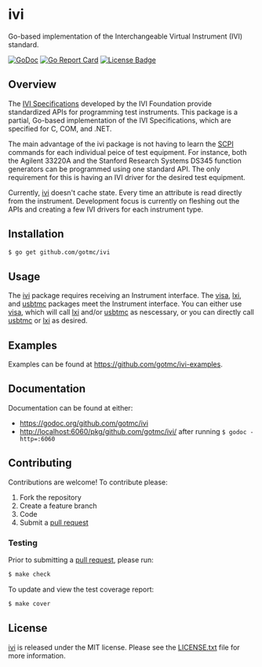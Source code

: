 # ivi
Go-based implementation of the Interchangeable Virtual Instrument (IVI)
standard.

[![GoDoc][godoc badge]][godoc link]
[![Go Report Card][report badge]][report card]
[![License Badge][license badge]][LICENSE.txt]

## Overview

The [IVI Specifications][ivi-specs] developed by the IVI Foundation
provide standardized APIs for programming test instruments. This package
is a partial, Go-based implementation of the IVI Specifications, which
are specified for C, COM, and .NET.

The main advantage of the ivi package is not having to learn the
[SCPI][] commands for each individual peice of test equipment. For
instance, both the Agilent 33220A and the Stanford Research Systems
DS345 function generators can be programmed using one standard API. The
only requirement for this is having an IVI driver for the desired test
equipment.

Currently, [ivi][] doesn't cache state. Every time an attribute is read
directly from the instrument. Development focus is currently on fleshing
out the APIs and creating a few IVI drivers for each instrument type.

## Installation

```bash
$ go get github.com/gotmc/ivi
```

## Usage

The [ivi][ivi] package requires receiving an Instrument interface. The
[visa][], [lxi][], and [usbtmc][] packages meet the Instrument
interface. You can either use [visa][], which will call [lxi][] and/or
[usbtmc][] as nescessary, or you can directly call [usbtmc][] or [lxi][]
as desired.

## Examples

Examples can be found at <https://github.com/gotmc/ivi-examples>.

## Documentation

Documentation can be found at either:

- <https://godoc.org/github.com/gotmc/ivi>
- <http://localhost:6060/pkg/github.com/gotmc/ivi/> after running `$
  godoc -http=:6060`

## Contributing

Contributions are welcome! To contribute please:

1. Fork the repository
2. Create a feature branch
3. Code
4. Submit a [pull request][]

### Testing

Prior to submitting a [pull request][], please run:

```bash
$ make check
```

To update and view the test coverage report:

```bash
$ make cover
```

## License

[ivi][] is released under the MIT license. Please see the
[LICENSE.txt][] file for more information.

[ivi]: https://github.com/gotmc/ivi
[ivi-specs]: http://www.ivifoundation.org/
[godoc badge]: https://godoc.org/github.com/gotmc/ivi?status.svg
[godoc link]: https://godoc.org/github.com/gotmc/ivi
[LICENSE.txt]: https://github.com/gotmc/ivi/blob/master/LICENSE.txt
[license badge]: https://img.shields.io/badge/license-MIT-blue.svg
[lxi]: https://github.com/gotmc/lxi
[pull request]: https://help.github.com/articles/using-pull-requests
[report badge]: https://goreportcard.com/badge/github.com/gotmc/ivi
[report card]: https://goreportcard.com/report/github.com/gotmc/ivi
[scpi]: http://www.ivifoundation.org/scpi/
[usbtmc]: https://github.com/gotmc/usbtmc
[visa]: https://github.com/gotmc/visa
